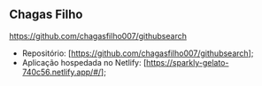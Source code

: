 ## Chagas Filho
https://github.com/chagasfilho007/githubsearch
- Repositório: [<a href="https://github.com/chagasfilho007/githubsearch" target="_blank">https://github.com/chagasfilho007/githubsearch</a>];
- Aplicação hospedada no Netlify: [<a href="https://sparkly-gelato-740c56.netlify.app/#/" target="_blank">https://sparkly-gelato-740c56.netlify.app/#/</a>];
